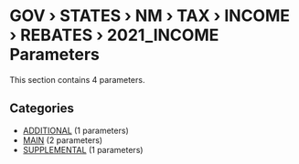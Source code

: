 # GOV › STATES › NM › TAX › INCOME › REBATES › 2021_INCOME Parameters

This section contains 4 parameters.

## Categories

- [ADDITIONAL](additional/index.md) (1 parameters)
- [MAIN](main/index.md) (2 parameters)
- [SUPPLEMENTAL](supplemental/index.md) (1 parameters)
